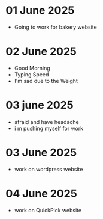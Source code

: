 # 01 June 2025
- Going to work for bakery website

# 02 June 2025
- Good Morning
- Typing Speed 
- I'm sad due to the Weight 

# 03 june 2025
- afraid and have headache
- i m pushing myself for work 

# 03 June 2025
- work on wordpress website

# 04 June 2025
- work on QuickPick website

